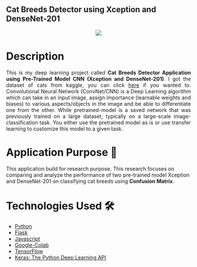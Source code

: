 ## Cat Breeds Detector using Xception and DenseNet-201 

<p align="center">
  <kbd>
    <img src="https://i.ibb.co/vw4wZJ4/Picture1.png"/>
  </kbd>
</p>
   

# Description

<p align="justify">This is my deep learning project called <b>Cat Breeds Detector Application using Pre-Trained Model CNN (Xception and DenseNet-201)</b>. I got the dataset of cats from kaggle, you can click <a href="https://www.kaggle.com/zippyz/cats-and-dogs-breeds-classification-oxford-dataset">here</a> if you wanted to. Convolutional Neural Network (ConvNet/CNN) is a Deep Learning algorithm which can take in an input image, assign importance (learnable weights and biases) to various aspects/objects in the image and be able to differentiate one from the other. While pretrained-model is a saved network that was previously trained on a large dataset, typically on a large-scale image-classification task. You either use the pretrained model as is or use transfer learning to customize this model to a given task.</p>

# Application Purpose 🔧

This application build for research purpose. This research focuses on comparing and analyze the performance of two pre-trained model Xception and DenseNet-201 on classifying cat breeds using <b>Confusion Matrix</b>. 

# Technologies Used 🛠️
- [Python](https://www.python.org/)
- [Flask](https://flask.palletsprojects.com/)
- [Javascript](https://www.javascript.com/)
- [Google-Colab](https://colab.research.google.com/)
- [TensorFlow](https://www.tensorflow.org/)
- [Keras: The Python Deep Learning API](https://keras.io/)
